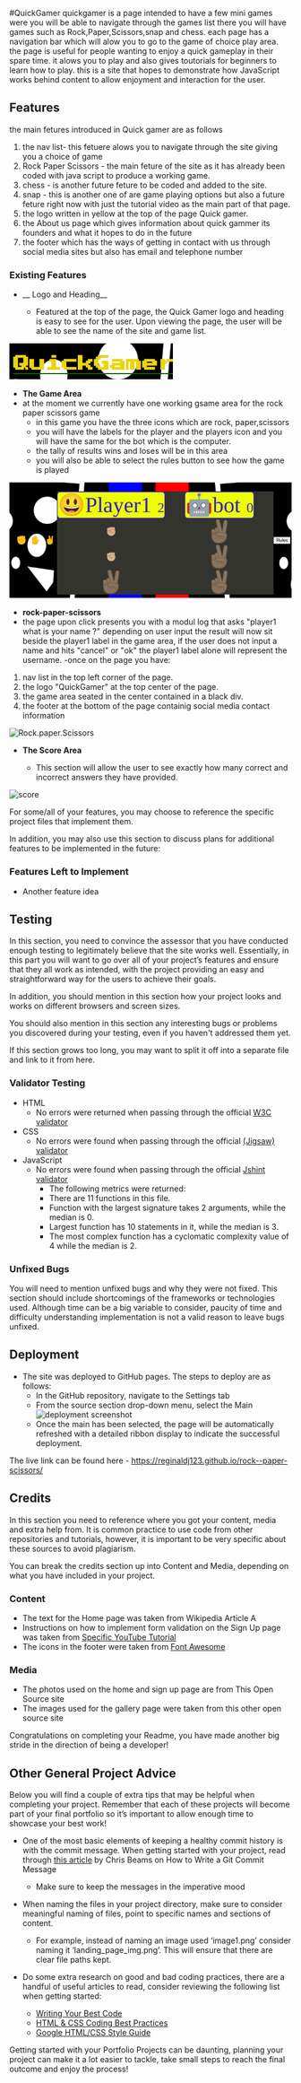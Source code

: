 #QuickGamer
quickgamer is a page intended to have a few mini games were you will be able to navigate through the games list there you will have games such as Rock,Paper,Scissors,snap and chess. each page has a navigation bar which will alow you to go to the game of choice play area. the page is useful for people wanting to enjoy a quick gameplay in their spare time. it alows you to play and also gives toutorials for beginners to learn how to play. this is a site that hopes to demonstrate how JavaScript works behind content to allow enjoyment and interaction for the user.

## Features 
the main fetures introduced in Quick gamer are as follows 
1. the nav list- this fetuere alows you to navigate through the site giving you a choice of game
2. Rock Paper Scissors -  the main feture of the site as it has already been coded with java script to produce  a working game.
3. chess - is another future feture to be coded and added to the site.
4. snap - this is another one of are game playing options  but also a future feture right now with just the tutorial video  as the main part of that page.
5. the logo  written in yellow at the top of the page Quick gamer.
6. the About us page which gives information about quick gammer its founders and what it hopes to do in the future 
7. the footer which has the ways of getting in contact with us through social media sites but also has email and telephone number


### Existing Features

- __ Logo and Heading__

  - Featured at the top of the page, the Quick Gamer logo and heading is easy to see for the user. Upon viewing the page, the user will be able to see the name of the site and game  list.

![Logo](assets/images/readme/website.logo.and.name.png)

- __The Game Area__
- at the moment we currently have one working gsame area for the rock paper scissors game 
  - in this game you have the three icons which are  rock, paper,scissors
  - you will have the labels for the player and the players icon and you will have the same for the bot which is the computer.
  - the tally of results wins and loses will be  in this area 
  - you will also be able to select the rules button to see how the game is played 

![Game](assets/images/gamearea.png)

- __rock-paper-scissors__
- the page upon click presents you with  a modul log that asks "player1 what is your name ?" depending on user input the result will now sit beside the player1 label in the game area, if the user does not input a name and hits "cancel" or "ok" the player1 label alone will represent the username.
-once on the page you have:
1. nav list in the top left corner of the page.
2. the logo "QuickGamer" at the top center of the page.
3. the game area seated in the center contained in a black div.
4. the footer at the bottom of the page containig social media contact information 


![Rock.paper.Scissors]()

- __The Score Area__

  - This section will allow the user to see exactly how many correct and incorrect answers they have provided. 

![score](media/love_maths_answer.png)

For some/all of your features, you may choose to reference the specific project files that implement them.

In addition, you may also use this section to discuss plans for additional features to be implemented in the future:

### Features Left to Implement

- Another feature idea

## Testing 

In this section, you need to convince the assessor that you have conducted enough testing to legitimately believe that the site works well. Essentially, in this part you will want to go over all of your project’s features and ensure that they all work as intended, with the project providing an easy and straightforward way for the users to achieve their goals.

In addition, you should mention in this section how your project looks and works on different browsers and screen sizes.

You should also mention in this section any interesting bugs or problems you discovered during your testing, even if you haven't addressed them yet.

If this section grows too long, you may want to split it off into a separate file and link to it from here.


### Validator Testing 

- HTML
    - No errors were returned when passing through the official [W3C validator](https://validator.w3.org/nu/?doc=https%3A%2F%2Fcode-institute-org.github.io%2Flove-maths%2F)
- CSS
    - No errors were found when passing through the official [(Jigsaw) validator](https://jigsaw.w3.org/css-validator/validator?uri=https%3A%2F%2Fvalidator.w3.org%2Fnu%2F%3Fdoc%3Dhttps%253A%252F%252Fcode-institute-org.github.io%252Flove-maths%252F&profile=css3svg&usermedium=all&warning=1&vextwarning=&lang=en)
- JavaScript
    - No errors were found when passing through the official [Jshint validator](https://jshint.com/)
      - The following metrics were returned: 
      - There are 11 functions in this file.
      - Function with the largest signature takes 2 arguments, while the median is 0.
      - Largest function has 10 statements in it, while the median is 3.
      - The most complex function has a cyclomatic complexity value of 4 while the median is 2.

### Unfixed Bugs

You will need to mention unfixed bugs and why they were not fixed. This section should include shortcomings of the frameworks or technologies used. Although time can be a big variable to consider, paucity of time and difficulty understanding implementation is not a valid reason to leave bugs unfixed. 

## Deployment


- The site was deployed to GitHub pages. The steps to deploy are as follows: 
  - In the GitHub repository, navigate to the Settings tab 
  - From the source section drop-down menu, select the Main
  ![deployment screenshot](https://github.com/reginaldj123/rock--paper-scissors/blob/main/assets/images/readme/deployment.png)
  - Once the main has been selected, the page will be automatically refreshed with a detailed ribbon 
display to indicate the successful deployment. 

The live link can be found here - https://reginaldj123.github.io/rock--paper-scissors/






## Credits 

In this section you need to reference where you got your content, media and extra help from. It is common practice to use code from other repositories and tutorials, however, it is important to be very specific about these sources to avoid plagiarism. 

You can break the credits section up into Content and Media, depending on what you have included in your project. 

### Content 

- The text for the Home page was taken from Wikipedia Article A
- Instructions on how to implement form validation on the Sign Up page was taken from [Specific YouTube Tutorial](https://www.youtube.com/)
- The icons in the footer were taken from [Font Awesome](https://fontawesome.com/)

### Media

- The photos used on the home and sign up page are from This Open Source site
- The images used for the gallery page were taken from this other open source site


Congratulations on completing your Readme, you have made another big stride in the direction of being a developer! 

## Other General Project Advice

Below you will find a couple of extra tips that may be helpful when completing your project. Remember that each of these projects will become part of your final portfolio so it’s important to allow enough time to showcase your best work! 

- One of the most basic elements of keeping a healthy commit history is with the commit message. When getting started with your project, read through [this article](https://chris.beams.io/posts/git-commit/) by Chris Beams on How to Write  a Git Commit Message 
  - Make sure to keep the messages in the imperative mood 

- When naming the files in your project directory, make sure to consider meaningful naming of files, point to specific names and sections of content.
  - For example, instead of naming an image used ‘image1.png’ consider naming it ‘landing_page_img.png’. This will ensure that there are clear file paths kept. 

- Do some extra research on good and bad coding practices, there are a handful of useful articles to read, consider reviewing the following list when getting started:
  - [Writing Your Best Code](https://learn.shayhowe.com/html-css/writing-your-best-code/)
  - [HTML & CSS Coding Best Practices](https://medium.com/@inceptiondj.info/html-css-coding-best-practice-fadb9870a00f)
  - [Google HTML/CSS Style Guide](https://google.github.io/styleguide/htmlcssguide.html#General)

Getting started with your Portfolio Projects can be daunting, planning your project can make it a lot easier to tackle, take small steps to reach the final outcome and enjoy the process! 